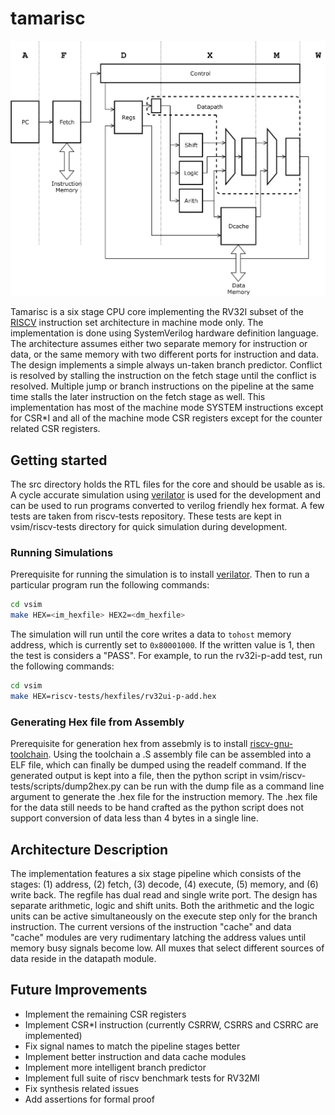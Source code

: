 # tamarisc

![Image of Tamarisc Architecture](https://raw.githubusercontent.com/tonmoy18/tamarisc/master/docs/images/architecture.png)

Tamarisc is a six stage CPU core implementing the RV32I subset of the [RISCV](https://riscv.org/specifications/) instruction set architecture in machine mode only. The implementation is done using SystemVerilog hardware definition language. The architecture assumes either two separate memory for instruction or data, or the same memory with two different ports for instruction and data. The design implements a simple always un-taken branch predictor. Conflict is resolved by stalling the instruction on the fetch stage until the conflict is resolved. Multiple jump or branch instructions on the pipeline at the same time stalls the later instruction on the fetch stage as well. This implementation has most of the machine mode SYSTEM instructions except for CSR*I and all of the machine mode CSR registers except for the counter related CSR registers.

## Getting started

The src directory holds the RTL files for the core and should be usable as is. A cycle accurate simulation using [verilator](https://www.veripool.org/wiki/verilator) is used for the development and can be used to run programs converted to verilog friendly hex format. A few tests are taken from riscv-tests repository. These tests are kept in vsim/riscv-tests directory for quick simulation during development.

### Running Simulations
Prerequisite for running the simulation is to install [verilator](https://www.veripool.org/wiki/verilator). Then to run a particular program run the following commands:
```bash
cd vsim
make HEX=<im_hexfile> HEX2=<dm_hexfile>
```

The simulation will run until the core writes a data to `tohost` memory address, which is currently set to `0x80001000`. If the written value is 1, then the test is considers a "PASS". For example, to run the rv32i-p-add test, run the following commands:

```bash
cd vsim
make HEX=riscv-tests/hexfiles/rv32ui-p-add.hex
```

### Generating Hex file from Assembly

Prerequisite for generation hex from assebmly is to install [riscv-gnu-toolchain](https://github.com/riscv/riscv-gnu-toolchain). Using the toolchain a .S assembly file can be assembled into a ELF file, which can finally be dumped using the readelf command. If the generated output is kept into a file, then the python script in vsim/riscv-tests/scripts/dump2hex.py can be run with the dump file as a command line argument to generate the .hex file for the instruction memory. The .hex file for the data still needs to be hand crafted as the python script does not support conversion of data less than 4 bytes in a single line.

## Architecture Description

The implementation features a six stage pipeline which consists of the stages: (1) address, (2) fetch, (3) decode, (4) execute, (5) memory, and (6) write back. The regfile has dual read and single write port. The design has separate arithmetic, logic and shift units. Both the arithmetic and the logic units can be active simultaneously on the execute step only for the branch instruction. The current versions of the instruction "cache" and data "cache" modules are very rudimentary latching the address values until memory busy signals become low. All muxes that select different sources of data reside in the datapath module.

## Future Improvements
* Implement the remaining CSR registers
* Implement CSR*I instruction (currently CSRRW, CSRRS and CSRRC are implemented)
* Fix signal names to match the pipeline stages better
* Implement better instruction and data cache modules
* Implement more intelligent branch predictor
* Implement full suite of riscv benchmark tests for RV32MI
* Fix synthesis related issues
* Add assertions for formal proof
